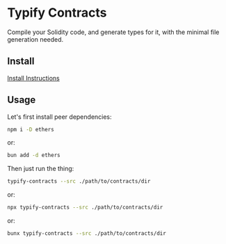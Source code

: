# Typify Contracts

Compile your Solidity code, and generate types for it, with the minimal file generation needed.

## Install

[Install Instructions](https://github.com/DeepDoge/typify-contracts/releases)

## Usage

Let's first install peer dependencies:

```bash
npm i -D ethers
```

or:

```bash
bun add -d ethers
```

Then just run the thing:

```bash
typify-contracts --src ./path/to/contracts/dir
```

or:

```bash
npx typify-contracts --src ./path/to/contracts/dir
```

or:

```bash
bunx typify-contracts --src ./path/to/contracts/dir
```
